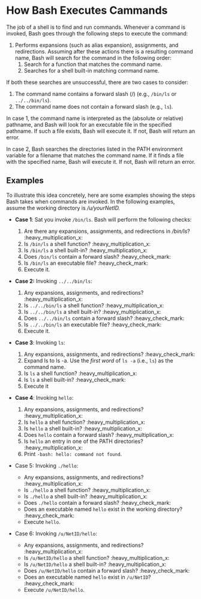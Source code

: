 # How Bash Executes Cammands

The job of a shell is to find and run commands. Whenever a command is invoked, Bash goes through the following steps to execute the command:

1. Performs expansions (such as alias expansion), assignments, and redirections. Assuming after these actions there is a resulting command name, Bash will search for the command in the following order:
   1. Search for a function that matches the command name.
   2. Searches for a shell built-in matching command name.&#x20;

If both these searches are unsuccessful, there are two cases to consider:

1. The command name contains a forward slash (/) (e.g., `/bin/ls` or `../../bin/ls`).
2. The command name does not contain a forward slash (e.g., `ls`).

In case 1, the command name is interpreted as the (absolute or relative) pathname, and Bash will look for an executable file in the specified pathname. If such a file exists, Bash will execute it. If not, Bash will return an error.

In case 2, Bash searches the directories listed in the PATH environment variable for a filename that matches the command name. If it finds a file with the specified name, Bash will execute it. If not, Bash will return an error.

## Examples

To illustrate this idea concretely, here are some examples showing the steps Bash takes when commands are invoked. In the following examples, assume the working directory is _/u/yourNetID._

* **Case 1**: Sat you invoke `/bin/ls`. Bash will perform the  following checks:
  1. Are there any expansions, assignments, and redirections in _/bin/ls_? :heavy\_multiplication\_x:
  2. Is `/bin/ls` a shell function? :heavy\_multiplication\_x:
  3. Is `/bin/ls` a shell built-in?  :heavy\_multiplication\_x:
  4. Does `/bin/ls` contain a forward slash? :heavy\_check\_mark:
  5. Is `/bin/ls` an executable file?  :heavy\_check\_mark:
  6. Execute it.
* **Case 2:** Invoking `../../bin/ls`:&#x20;
  1. Any expansions, assignments, and redirections? :heavy\_multiplication\_x:
  2. Is `../../bin/ls` a shell function? :heavy\_multiplication\_x:
  3. Is `../../bin/ls` a shell built-in?  :heavy\_multiplication\_x:
  4. Does `../../bin/ls` contain a forward slash? :heavy\_check\_mark:
  5. Is `../../bin/ls` an executable file?  :heavy\_check\_mark:
  6. Execute it.
* **Case 3**: Invoking `ls`:&#x20;
  1. Any expansions, assignments, and redirections? :heavy\_check\_mark:&#x20;
  2. Expand ls to ls -a. Use the _first word_ of `ls -a` (i.e., `ls`) as the command name.
  3. Is `ls` a shell function? :heavy\_multiplication\_x:
  4. Is `ls` a shell built-in?  :heavy\_check\_mark:
  5. Execute it
*   **Case 4**: Invoking `hello`:

    1. Any expansions, assignments, and redirections? :heavy\_multiplication\_x:
    2. Is `hello` a shell function? :heavy\_multiplication\_x:
    3. Is `hello` a shell built-in?  :heavy\_multiplication\_x:
    4. Does `hello` contain a forward slash? :heavy\_multiplication\_x:
    5. Is `hello` an entry in one of the PATH directories? :heavy\_multiplication\_x:
    6. Print `-bash: hello: command not found`.


* Case 5: Invoking `./hello`:
  * Any expansions, assignments, and redirections? :heavy\_multiplication\_x:
  * Is `./hello` a shell function? :heavy\_multiplication\_x:
  * Is `./hello` a shell built-in?  :heavy\_multiplication\_x:
  * Does `./hello` contain a forward slash? :heavy\_check\_mark:
  * Does an executable named `hello` exist in the working directory? :heavy\_check\_mark:
  * Execute `hello`.
* Case 6: Invoking `/u/NetID/hello`:
  * Any expansions, assignments, and redirections? :heavy\_multiplication\_x:
  * Is `/u/NetID/hello` a shell function? :heavy\_multiplication\_x:
  * Is `/u/NetID/hello` a shell built-in?  :heavy\_multiplication\_x:
  * Does `/u/NetID/hello` contain a forward slash? :heavy\_check\_mark:
  * Does an executable named `hello` exist in `/u/NetID`? :heavy\_check\_mark:
  * Execute `/u/NetID/hello`.

